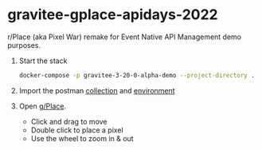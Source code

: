 # gravitee-gplace-apidays-2022
r/Place (aka Pixel War) remake for Event Native API Management demo purposes.

1. Start the stack

    ```bash
    docker-compose -p gravitee-3-20-0-alpha-demo --project-directory . up -d
    ```

2. Import the postman [collection](https://github.com/gravitee-io-labs/gravitee-gplace-apidays-2022/blob/main/g-Place%20ApiDays%20Paris%202022.postman_collection.json) and [environment](https://github.com/gravitee-io-labs/gravitee-gplace-apidays-2022/blob/main/Local%20APIm.postman_environment.json)

3. Open [g/Place](http://localhost:8123).
   - Click and drag to move
   - Double click to place a pixel
   - Use the wheel to zoom in & out